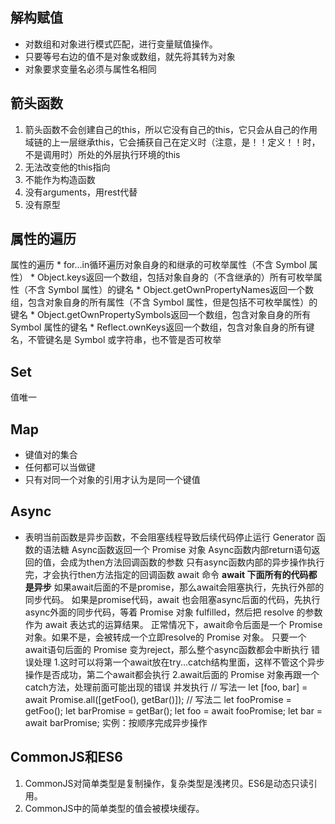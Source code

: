 ## 解构赋值
* 对数组和对象进行模式匹配，进行变量赋值操作。
* 只要等号右边的值不是对象或数组，就先将其转为对象
* 对象要求变量名必须与属性名相同

## 箭头函数
1. 箭头函数不会创建自己的this，所以它没有自己的this，它只会从自己的作用域链的上一层继承this，它会捕获自己在定义时（注意，是！！定义！！时，不是调用时）所处的外层执行环境的this
2. 无法改变他的this指向
3. 不能作为构造函数
4. 没有arguments，用rest代替
5. 没有原型

## 属性的遍历
属性的遍历
        * for...in循环遍历对象自身的和继承的可枚举属性（不含 Symbol 属性）
        * Object.keys返回一个数组，包括对象自身的（不含继承的）所有可枚举属性（不含 Symbol 属性）的键名
        * Object.getOwnPropertyNames返回一个数组，包含对象自身的所有属性（不含 Symbol 属性，但是包括不可枚举属性）的键名
        * Object.getOwnPropertySymbols返回一个数组，包含对象自身的所有 Symbol 属性的键名
        * Reflect.ownKeys返回一个数组，包含对象自身的所有键名，不管键名是 Symbol 或字符串，也不管是否可枚举
        
## Set
值唯一

## Map
* 键值对的集合
* 任何都可以当做键
* 只有对同一个对象的引用才认为是同一个键值

## Async
 * 表明当前函数是异步函数，不会阻塞线程导致后续代码停止运行
    Generator 函数的语法糖
    Async函数返回一个 Promise 对象
    Async函数内部return语句返回的值，会成为then方法回调函数的参数
    只有async函数内部的异步操作执行完，才会执行then方法指定的回调函数
    await 命令
        **await 下面所有的代码都是异步**
        如果await后面的不是promise，那么await会阻塞执行，先执行外部的同步代码。
        如果是promise代码，await 也会阻塞async后面的代码，先执行async外面的同步代码，等着 Promise 对象 fulfilled，然后把 resolve 的参数作为 await 表达式的运算结果。
        正常情况下，await命令后面是一个 Promise 对象。如果不是，会被转成一个立即resolve的 Promise 对象。
        只要一个await语句后面的 Promise 变为reject，那么整个async函数都会中断执行
        错误处理
            1.这时可以将第一个await放在try...catch结构里面，这样不管这个异步操作是否成功，第二个await都会执行
            2.await后面的 Promise 对象再跟一个catch方法，处理前面可能出现的错误
    并发执行
        // 写法一
        let [foo, bar] = await Promise.all([getFoo(), getBar()]);
            // 写法二
            let fooPromise = getFoo();
            let barPromise = getBar();
            let foo = await fooPromise;
            let bar = await barPromise;
    实例：按顺序完成异步操作
## CommonJS和ES6
1. CommonJS对简单类型是复制操作，复杂类型是浅拷贝。ES6是动态只读引用。
2. CommonJS中的简单类型的值会被模块缓存。
    
    
    
    
    
